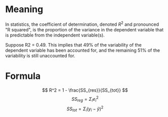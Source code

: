 # Meaning
In statistics, the coefficient of determination, denoted $R^2$
and pronounced "R squared", is the proportion of the variance in
the dependent variable that is predictable from the independent variable(s).

Suppose R2 = 0.49. This implies that 49% of the variability of the dependent variable has been accounted for, and the remaining 51% of the variability is still unaccounted for. 

# Formula
$$
R^2 = 1 - \frac{SS_{res}}{SS_{tot}}
$$
$$
SS_{reg} = \Sigma_i e_i^2
$$
$$
SS_{tot} = \Sigma_i (y_i - \tilde{y})^2
$$
